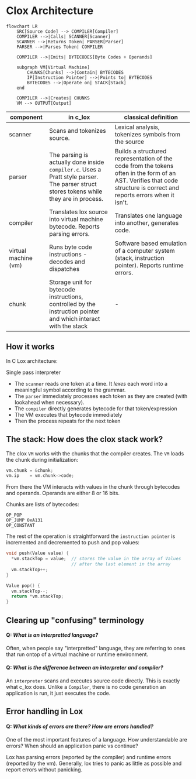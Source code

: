 # Clox Architecture

```mermaid
flowchart LR
    SRC[Source Code] --> COMPILER[Compiler]
    COMPILER -->|Calls| SCANNER[Scanner]
    SCANNER -->|Returns Token| PARSER[Parser]
    PARSER -->|Parses Token| COMPILER

    COMPILER -->|Emits| BYTECODES[Byte Codes + Operands]

    subgraph VM[Virtual Machine]
        CHUNKS[Chunks] -->|Contain| BYTECODES
        IP[Instruction Pointer] -->|Points to| BYTECODES
        BYTECODES -->|Operate on| STACK[Stack]
    end

    COMPILER -->|Creates| CHUNKS
    VM --> OUTPUT[Output]
```

| component            | in c_lox                                                                                                                                | classical definition                                                                                                                                                  |
| -------------------- | --------------------------------------------------------------------------------------------------------------------------------------- | --------------------------------------------------------------------------------------------------------------------------------------------------------------------- |
| scanner              | Scans and tokenizes source.                                                                                                             | Lexical analysis, tokenizes symbols from the source                                                                                                                   |
| parser               | The parsing is actually done inside `compiler.c`. Uses a Pratt style parser. The parser struct stores tokens while they are in process. | Builds a structured representation of the code from the tokens often in the form of an AST. Verifies that code structure is correct and reports errors when it isn't. |
| compiler             | Translates lox source into virtual machine bytecode. Reports parsing errors.                                                            | Translates one language into another, generates code.                                                                                                                 |
| virtual machine (vm) | Runs byte code instructions - decodes and dispatches                                                                                    | Software based emulation of a computer system (stack, instruction pointer). Reports runtime errors.                                                                   |
| chunk                | Storage unit for bytecode instructions, controlled by the instruction pointer and which interact with the stack                         | -                                                                                                                                                                     |

## How it works

In C Lox architecture:

Single pass interpreter

- The `scanner` reads one token at a time. It _lexes_ each word into a meaningful symbol according
  to the grammar.
- The `parser` immediately processes each token as they are created (with lookahead when necessary).
- The `compiler` directly generates bytecode for that token/expression
- The VM executes that bytecode immediately
- Then the process repeats for the next token

## The stack: How does the clox stack work?

The clox `VM` works with the chunks that the compiler creates. The `VM` loads the chunk during
initialization:

```c
vm.chunk = &chunk;
vm.ip    = vm.chunk->code;
```

From there the VM interacts with values in the chunk through bytecodes and operands. Operands are
either 8 or 16 bits.

Chunks are lists of bytecodes:

```
OP_POP
OP_JUMP 0xA131
OP_CONSTANT
```

The rest of the operation is straightforward the `instruction pointer` is incremented and
decremented to push and pop values:

```c
void push(Value value) {
  *vm.stackTop = value;  // stores the value in the array of Values
                         // after the last element in the array
  vm.stackTop++;
}

Value pop() {
  vm.stackTop--;
  return *vm.stackTop;
}
```

## Clearing up "confusing" terminology

#### Q: _What is an interpretted language?_

Often, when people say "interpretted" language, they are referring to ones that run ontop of a
virtual machine or runtime environment.

#### Q: _What is the difference between an interpreter and compiler?_

An `interpreter` scans and executes source code directly. This is exactly what c_lox does. Unlike a
`Compiler`, there is no code generation an application is run, it just executes the code.

## Error handling in Lox

#### Q: _What kinds of errors are there? How are errors handled?_

One of the most important features of a language. How understandable are errors? When should an
application panic vs continue?

Lox has parsing errors (reported by the compiler) and runtime errors (reported by the vm).
Generally, lox tries to panic as little as possible and report errors without panicking.

